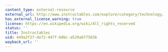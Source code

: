 ```yaml
---
content_type: external-resource
external_url: http://www.instructables.com/explore/category/technology/channel/arduino/
has_external_license_warning: true
license: https://en.wikipedia.org/wiki/All_rights_reserved
status: ''
title: Instructables
uid: 449a2f27-de72-447f-b0bc-a529a6775656
wayback_url: ''
---
```

